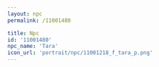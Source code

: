 ```yaml
---
layout: npc
permalink: /11001480

title: Npc
id: '11001480'
npc_name: 'Tara'
icon_url: 'portrait/npc/11001218_f_tara_p.png'
---
```

